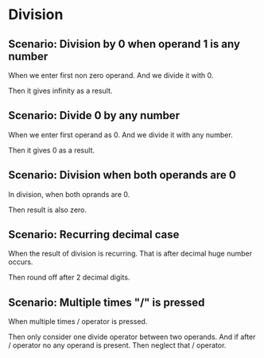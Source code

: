 # Division

## Scenario: Division by 0 when operand 1 is any number

  When we enter first non zero operand.
  And we divide it with 0.
  
  Then it gives infinity as a result.
  
## Scenario: Divide 0 by any number

  When we enter first operand as 0.
  And we divide it with any number.
  
  Then it gives 0 as a result.
  
## Scenario: Division when both operands are 0

  In division, when both oprands are 0.
  
  Then result is also zero.
  
## Scenario: Recurring decimal case

  When the result of division is recurring.
  That is after decimal huge number occurs.
  
  Then round off after 2 decimal digits.
  
## Scenario: Multiple times "/" is pressed

  When multiple times / operator is pressed.
  
  Then only consider one divide operator between two operands.
  And if after / operator no any operand is present.
  Then neglect that / operator.
